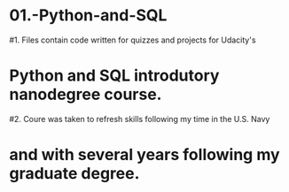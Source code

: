 # 01.-Python-and-SQL

#1. Files contain code written for quizzes and projects for Udacity's
#   Python and SQL introdutory nanodegree course.
#2. Coure was taken to refresh skills following my time in the U.S. Navy
#   and with several years following my graduate degree.

